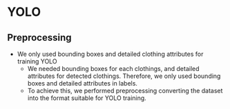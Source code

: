 # YOLO

## Preprocessing
- We only used bounding boxes and detailed clothing attributes for training YOLO
    - We needed bounding boxes for each clothings, and detailed attributes for detected clothings. Therefore, we only used bounding boxes and detailed attributes in labels. 
    - To achieve this, we performed preprocessing converting the dataset into the format suitable for YOLO training.
